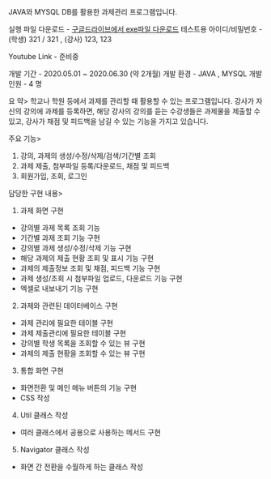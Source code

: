 JAVA와 MYSQL DB를 활용한 과제관리 프로그램입니다.

실행 파일 다운로드 - [구글드라이브에서 exe파일 다운로드](https://drive.google.com/file/d/1_xkvcUqZ3kc2fhO5pH5gJaiFiJSoIGHp/view?usp=sharing)
테스트용 아이디/비밀번호 - (학생) 321 / 321 , (강사) 123, 123

Youtube Link - 준비중

개발 기간 - 2020.05.01 ~ 2020.06.30 (약 2개월)
개발 환경 - JAVA , MYSQL
개발 인원 - 4 명

요   약>
학교나 학원 등에서 과제를 관리할 때 활용할 수 있는 프로그램입니다. 
강사가 자신의 강의에 과제를 등록하면, 해당 강사의 강의를 듣는 수강생들은 과제물을 제출할 수 있고, 강사가 채점 및 피드백을 남길 수 있는 기능을 가지고 있습니다.

주요 기능>
1)	강의, 과제의 생성/수정/삭제/검색/기간별 조회
2)	과제 제출, 첨부파일 등록/다운로드, 채점 및 피드백
3)	회원가입, 조회, 로그인

담당한 구현 내용>
1)	과제 화면 구현
-	강의별 과제 목록 조회 기능
-	기간별 과제 조회 기능 구현
-	강의별 과제 생성/수정/삭제 기능 구현
-	해당 과제의 제출 현황 조회 및 표시 기능 구현
-	과제의 제출정보 조회 및 채점, 피드백 기능 구현
-	과제 생성/조회 시 첨부파일 업로드, 다운로드 기능 구현
-	엑셀로 내보내기 기능 구현

2)	과제와 관련된 데이터베이스 구현
-	과제 관리에 필요한 테이블 구현
-	과제 제출관리에 필요한 테이블 구현
-	강의별 학생 목록을 조회할 수 있는 뷰 구현
-	과제의 제출 현황을 조회할 수 있는 뷰 구현

3)	통합 화면 구현
-	화면전환 및 메인 메뉴 버튼의 기능 구현
-	CSS 작성

4)	Util 클래스 작성
-	여러 클래스에서 공용으로 사용하는 메서드 구현

5)	Navigator 클래스 작성
-	화면 간 전환을 수월하게 하는 클래스 작성
